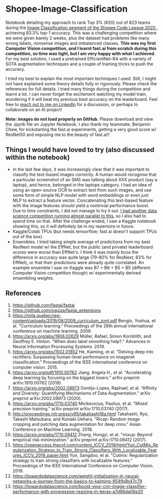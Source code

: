 # Shopee-Image-Classification
Notebook detailing my approach to rank Top 3% (#20) out of 823 teams during the <a href="https://www.kaggle.com/c/shopee-product-detection-student/leaderboard"> Image Classification segment of the Shopee Code League 2020 </a>, achieving 83.3% top-1 accuracy. This was a challenging competition where we were given barely 2 weeks, plus the dataset had problems like many wrong labels, nonsense images and imbalanced classes. <b> This was my first Computer Vision competition, and I learnt fast.ai from scratch during this competition, so time was tight, but I am very happy with what I achieved </b>. For my best solution, I used a pretrained EfficientNet-B4 with a variety of SOTA augmentation techniques and a couple of training tricks to push the accuracy. 

I tried my best to explain the most important techniques I used. Still, I might not have explained some theory details fully or rigorously. Please check the references for full details. I tried many things during the competition and learnt a lot. I can never forget the excitement watching my model train, wondering if it will beat my previous best accuracy on the leaderboard. Feel free to <a href="https://www.linkedin.com/in/minhtoo/">reach out to me on LinkedIn</a> for a discussion, or perhaps to collaborate on an AI project! 

<b>Note: images do not load properly on GitHub</b>. Please download and view the .ipynb file on Jupyter Notebook. 
I also thank my teammate, Benjamin Chew, for kickstarting the fast.ai experiments, getting a very good score w/ ResNet50 and exposing me to the beauty of fast.ai!! 

## Things I would have loved to try (also discussed within the notebook)
- In the last few days, it was increasingly clear that it was important to classify the text-based images correctly. A human would recognise that a particular screenshot of an SMS was talking about XXX product (say a laptop), and hence, belonged in the laptops category. I had an idea of using an open-source OCR to extract text from such images, and use some form of simple NLP model with word embeddings or even just MLP to extract a feature vector. Concatenating this text-based feature with the image features should yield a nontrivial performance boost. Due to time constraints, I did not manage to try it out. <a href="https://towardsdatascience.com/forecasting-energy-consumption-using-neural-networks-xgboost-2032b6e6f7e2">I had another data science competition running almost parallel to this</a>, so I also had to spend time on that. After the challenge ended, I saw a Kaggle notebook showing this, so it will definitely be in my repertoire in future. 
- Kaggle/Colab TPUs (but needs tensorflow; fast.ai doesn't support TPUs out of the box)
- Ensembles. I tried taking simple average of predictions from my best ResNext model w/ the EffNet, but the public (and private) leaderboard scores were worse than EffNet's. I think it was mainly bcos the difference in accuracy was quite large (79-80% for ResNext, 83% for EffNet), or that their predictions were already quite correlated. An example ensemble I saw on Kaggle was B7 + B6 + B5 + B5 (different Computer Vision competition though) w/ experimentally derived ensembling weights. 

## References
1. https://github.com/fastai/fastai 
9. https://github.com/oguiza/fastai_extensions
2. https://mila.quebec/wp-content/uploads/2019/08/2009_curriculum_icml.pdf Bengio, Yoshua, et al. "Curriculum learning." Proceedings of the 26th annual international conference on machine learning. 2009.
3. https://arxiv.org/abs/1906.02629 Müller, Rafael, Simon Kornblith, and Geoffrey E. Hinton. "When does label smoothing help?." Advances in Neural Information Processing Systems. 2019.
4. https://arxiv.org/abs/1502.01852 He, Kaiming, et al. "Delving deep into rectifiers: Surpassing human-level performance on imagenet classification." Proceedings of the IEEE international conference on computer vision. 2015.
6. https://arxiv.org/pdf/1910.00762 Jiang, Angela H., et al. "Accelerating deep learning by focusing on the biggest losers." arXiv preprint arXiv:1910.00762 (2019).
7. https://arxiv.org/abs/2002.08973 Gontijo-Lopes, Raphael, et al. "Affinity and Diversity: Quantifying Mechanisms of Data Augmentation." arXiv preprint arXiv:2002.08973 (2020).
8. https://arxiv.org/abs/1710.03740 Micikevicius, Paulius, et al. "Mixed precision training." arXiv preprint arXiv:1710.03740 (2017).
9. http://proceedings.mlr.press/v95/takahashi18a.html Takahashi, Ryo, Takashi Matsubara, and Kuniaki Uehara. "Ricap: Random image cropping and patching data augmentation for deep cnns." Asian Conference on Machine Learning. 2018.
10. https://arxiv.org/abs/1710.09412 Zhang, Hongyi, et al. "mixup: Beyond empirical risk minimization." arXiv preprint arXiv:1710.09412 (2017).
11. https://openaccess.thecvf.com/content_ICCV_2019/html/Yun_CutMix_Regularization_Strategy_to_Train_Strong_Classifiers_With_Localizable_Features_ICCV_2019_paper.html Yun, Sangdoo, et al. "Cutmix: Regularization strategy to train strong classifiers with localizable features." Proceedings of the IEEE International Conference on Computer Vision. 2019.
5. https://towardsdatascience.com/weight-initialization-in-neural-networks-a-journey-from-the-basics-to-kaiming-954fb9b47c79
10. https://towardsdatascience.com/boost-your-cnn-image-classifier-performance-with-progressive-resizing-in-keras-a7d96da06e20
